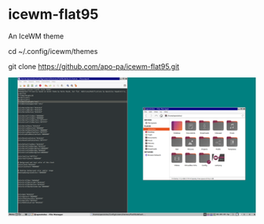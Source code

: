 # icewm-flat95
An IceWM theme

cd ~/.config/icewm/themes

git clone https://github.com/apo-pa/icewm-flat95.git

![Screenshot](https://raw.githubusercontent.com/apo-pa/icewm-flat95/master/Screenshot.png)
